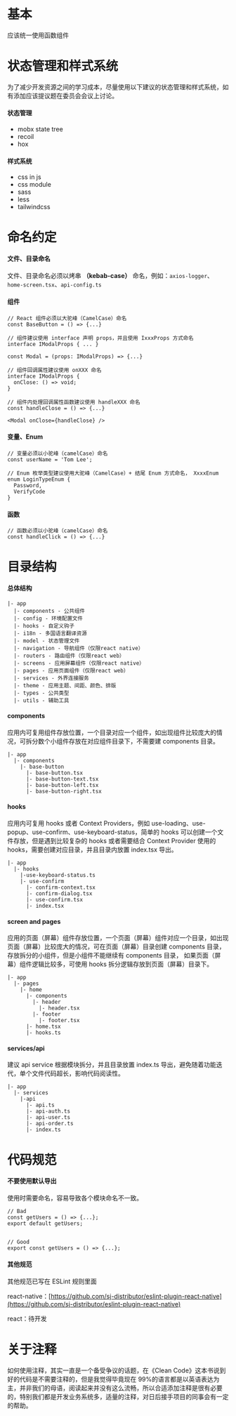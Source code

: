# 基本

应该统一使用函数组件

# 状态管理和样式系统

为了减少开发资源之间的学习成本，尽量使用以下建议的状态管理和样式系统，如有添加应该提议题在委员会会议上讨论。

#### 状态管理

- mobx state tree
- recoil
- hox

#### 样式系统

- css in js
- css module
- sass
- less
- tailwindcss

# 命名约定

#### 文件、目录命名

文件、目录命名必须以烤串 **（kebab-case）** 命名，例如：`axios-logger`、`home-screen.tsx`、`api-config.ts`

#### 组件

```tsx
// React 组件必须以大驼峰（CamelCase）命名
const BaseButton = () => {...}

// 组件建议使用 interface 声明 props，并且使用 IxxxProps 方式命名
interface IModalProps { ... }

const Modal = (props: IModalProps) => {...}

// 组件回调属性建议使用 onXXX 命名
interface IModalProps {
  onClose: () => void;
}

// 组件内处理回调属性函数建议使用 handleXXX 命名
const handleClose = () => {...}

<Modal onClose={handleClose} />
```

#### 变量、Enum

```tsx
// 变量必须以小驼峰（camelCase）命名
const userName = 'Tom Lee';

// Enum 枚举类型建议使用大驼峰（CamelCase）+ 结尾 Enum 方式命名， XxxxEnum 
enum LoginTypeEnum {
  Password,
  VerifyCode
}
```

#### 函数

```tsx
// 函数必须以小驼峰（camelCase）命名
const handleClick = () => {...}
```

# 目录结构

#### 总体结构

```
|- app
  |- components - 公共组件
  |- config - 环境配置文件
  |- hooks - 自定义钩子
  |- i18n - 多国语言翻译资源
  |- model - 状态管理文件
  |- navigation - 导航组件（仅限react native）
  |- routers - 路由组件（仅限react web）
  |- screens - 应用屏幕组件（仅限react native）
  |- pages - 应用页面组件（仅限react web）
  |- services - 外界连接服务
  |- theme - 应用主题、间距、颜色、排版
  |- types - 公共类型
  |- utils - 辅助工具

```

#### components

应用内可复用组件存放位置，一个目录对应一个组件，如出现组件比较庞大的情况，可拆分数个小组件存放在对应组件目录下，不需要建 components 目录。

```
|- app
  |- components
    |- base-button
      |- base-button.tsx
      |- base-button-text.tsx
      |- base-button-left.tsx
      |- base-button-right.tsx
```

#### hooks

应用内可复用 hooks 或者 Context Providers，例如 use-loading、use-popup、use-confirm、use-keyboard-status，简单的 hooks 可以创建一个文件存放，但是遇到比较复杂的 hooks 或者需要结合 Context Provider 使用的 hooks，需要创建对应目录，并且目录内放置 index.tsx 导出。

```
|- app
  |- hooks
    |-use-keyboard-status.ts
    |- use-confirm
      |- confirm-context.tsx
      |- confirm-dialog.tsx
      |- use-confirm.tsx
      |- index.tsx
```

#### screen and pages

应用的页面（屏幕）组件存放位置，一个页面（屏幕）组件对应一个目录，如出现页面（屏幕）比较庞大的情况，可在页面（屏幕）目录创建 components 目录，存放拆分的小组件，但是小组件不能继续有 components 目录，
如果页面（屏幕）组件逻辑比较多，可使用 hooks 拆分逻辑存放到页面（屏幕）目录下。

```
|- app
  |- pages
    |- home
      |- components
        |- header
          |- header.tsx
        |- footer
          |- footer.tsx
      |- home.tsx
      |- hooks.ts
```

####

#### services/api

建议 api service 根据模块拆分，并且目录放置 index.ts 导出，避免随着功能迭代，单个文件代码超长，影响代码阅读性。

```
|- app
  |- services
    |-api
      |- api.ts
      |- api-auth.ts
      |- api-user.ts
      |- api-order.ts
      |- index.ts
```

# 代码规范

#### 不要使用默认导出

使用时需要命名，容易导致各个模块命名不一致。

```tsx
// Bad
const getUsers = () => {...};
export default getUsers;


// Good
export const getUsers = () => {...};

```

#### 其他规范

其他规范已写在 ESLint 规则里面

react-native：[https://github.com/sj-distributor/eslint-plugin-react-native](https://github.com/sj-distributor/eslint-plugin-react-native)

react：待开发

# 关于注释

如何使用注释，其实一直是一个备受争议的话题，在《Clean Code》这本书说到好的代码是不需要注释的，但是我觉得毕竟现在 99%的语言都是以英语表达为主，并非我们的母语，阅读起来并没有这么流畅，所以合适添加注释是很有必要的，特别我们都是开发业务系统多，适量的注释，对日后接手项目的同事会有一定的帮助。
